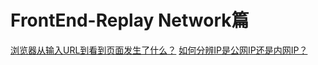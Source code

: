 # FrontEnd-Replay Network篇
[浏览器从输入URL到看到页面发生了什么？](./browserParsingThePage/README.md)
[如何分辨IP是公网IP还是内网IP？](./browserParsingThePage/README.md)